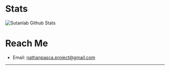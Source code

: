 # Stats
<img src="https://github-readme-stats.vercel.app/api?username=resqiar&include_all_commits=true&count_private=true&show_icons=true&theme=midnight-purple" alt="Sutanlab Github Stats">

# Reach Me
- Email: [nathanpasca.project@gmail.com](mailto:nathanpasca.project@gmail.com)
---
